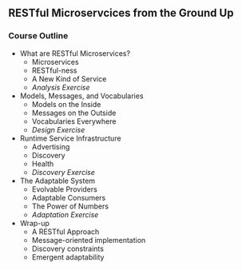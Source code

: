 ## RESTful Microservcices from the Ground Up

### Course Outline

 * What are RESTful Microservices?
   * Microservices
   * RESTful-ness
   * A New Kind of Service
   * _Analysis Exercise_
 * Models, Messages, and Vocabularies
   * Models on the Inside
   * Messages on the Outside
   * Vocabularies Everywhere
   * _Design Exercise_
 * Runtime Service Infrastructure
   * Advertising
   * Discovery
   * Health 
   * _Discovery Exercise_
 * The Adaptable System
   * Evolvable Providers
   * Adaptable Consumers
   * The Power of Numbers
   * _Adaptation Exercise_
 * Wrap-up
   * A RESTful Approach
   * Message-oriented implementation
   * Discovery constraints
   * Emergent adaptability  

